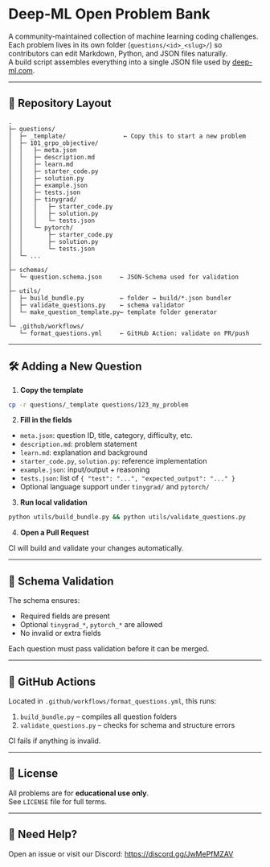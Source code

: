 # Deep-ML Open Problem Bank

A community-maintained collection of machine learning coding challenges.  
Each problem lives in its own folder (`questions/<id>_<slug>/`) so contributors can edit Markdown, Python, and JSON files naturally.  
A build script assembles everything into a single JSON file used by [deep-ml.com](https://deep-ml.com).

---

## 📁 Repository Layout

```
.
├─ questions/
│  ├─ _template/                ← Copy this to start a new problem
│  ├─ 101_grpo_objective/
│  │   ├─ meta.json
│  │   ├─ description.md
│  │   ├─ learn.md
│  │   ├─ starter_code.py
│  │   ├─ solution.py
│  │   ├─ example.json
│  │   ├─ tests.json
│  │   ├─ tinygrad/
│  │   │   ├─ starter_code.py
│  │   │   ├─ solution.py
│  │   │   └─ tests.json
│  │   └─ pytorch/
│  │       ├─ starter_code.py
│  │       ├─ solution.py
│  │       └─ tests.json
│  └─ ...
│
├─ schemas/
│  └─ question.schema.json     ← JSON-Schema used for validation
│
├─ utils/
│  ├─ build_bundle.py          ← folder → build/*.json bundler
│  ├─ validate_questions.py    ← schema validator
│  └─ make_question_template.py← template folder generator
│
└─ .github/workflows/
   └─ format_questions.yml     ← GitHub Action: validate on PR/push
```

---

## 🛠️ Adding a New Question

1. **Copy the template**

```bash
cp -r questions/_template questions/123_my_problem
```

2. **Fill in the fields**

- `meta.json`: question ID, title, category, difficulty, etc.
- `description.md`: problem statement
- `learn.md`: explanation and background
- `starter_code.py`, `solution.py`: reference implementation
- `example.json`: input/output + reasoning
- `tests.json`: list of `{ "test": "...", "expected_output": "..." }`
- Optional language support under `tinygrad/` and `pytorch/`

3. **Run local validation**

```bash
python utils/build_bundle.py && python utils/validate_questions.py
```

4. **Open a Pull Request**

CI will build and validate your changes automatically.

---

## 🧪 Schema Validation

The schema ensures:

- Required fields are present
- Optional `tinygrad_*`, `pytorch_*` are allowed
- No invalid or extra fields

Each question must pass validation before it can be merged.

---

## 🤖 GitHub Actions

Located in `.github/workflows/format_questions.yml`, this runs:

1. `build_bundle.py` – compiles all question folders
2. `validate_questions.py` – checks for schema and structure errors

CI fails if anything is invalid.

---

## 📜 License

All problems are for **educational use only**.  
See `LICENSE` file for full terms. 

---

## 🙋 Need Help?

Open an issue or visit our Discord: https://discord.gg/JwMePfMZAV
